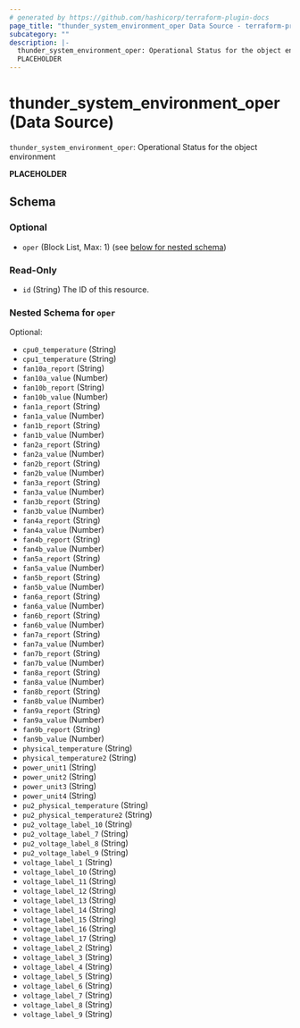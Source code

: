 ```yaml
---
# generated by https://github.com/hashicorp/terraform-plugin-docs
page_title: "thunder_system_environment_oper Data Source - terraform-provider-thunder"
subcategory: ""
description: |-
  thunder_system_environment_oper: Operational Status for the object environment
  PLACEHOLDER
---
```


# thunder_system_environment_oper (Data Source)

`thunder_system_environment_oper`: Operational Status for the object environment

__PLACEHOLDER__



<!-- schema generated by tfplugindocs -->
## Schema

### Optional

- `oper` (Block List, Max: 1) (see [below for nested schema](#nestedblock--oper))

### Read-Only

- `id` (String) The ID of this resource.

<a id="nestedblock--oper"></a>
### Nested Schema for `oper`

Optional:

- `cpu0_temperature` (String)
- `cpu1_temperature` (String)
- `fan10a_report` (String)
- `fan10a_value` (Number)
- `fan10b_report` (String)
- `fan10b_value` (Number)
- `fan1a_report` (String)
- `fan1a_value` (Number)
- `fan1b_report` (String)
- `fan1b_value` (Number)
- `fan2a_report` (String)
- `fan2a_value` (Number)
- `fan2b_report` (String)
- `fan2b_value` (Number)
- `fan3a_report` (String)
- `fan3a_value` (Number)
- `fan3b_report` (String)
- `fan3b_value` (Number)
- `fan4a_report` (String)
- `fan4a_value` (Number)
- `fan4b_report` (String)
- `fan4b_value` (Number)
- `fan5a_report` (String)
- `fan5a_value` (Number)
- `fan5b_report` (String)
- `fan5b_value` (Number)
- `fan6a_report` (String)
- `fan6a_value` (Number)
- `fan6b_report` (String)
- `fan6b_value` (Number)
- `fan7a_report` (String)
- `fan7a_value` (Number)
- `fan7b_report` (String)
- `fan7b_value` (Number)
- `fan8a_report` (String)
- `fan8a_value` (Number)
- `fan8b_report` (String)
- `fan8b_value` (Number)
- `fan9a_report` (String)
- `fan9a_value` (Number)
- `fan9b_report` (String)
- `fan9b_value` (Number)
- `physical_temperature` (String)
- `physical_temperature2` (String)
- `power_unit1` (String)
- `power_unit2` (String)
- `power_unit3` (String)
- `power_unit4` (String)
- `pu2_physical_temperature` (String)
- `pu2_physical_temperature2` (String)
- `pu2_voltage_label_10` (String)
- `pu2_voltage_label_7` (String)
- `pu2_voltage_label_8` (String)
- `pu2_voltage_label_9` (String)
- `voltage_label_1` (String)
- `voltage_label_10` (String)
- `voltage_label_11` (String)
- `voltage_label_12` (String)
- `voltage_label_13` (String)
- `voltage_label_14` (String)
- `voltage_label_15` (String)
- `voltage_label_16` (String)
- `voltage_label_17` (String)
- `voltage_label_2` (String)
- `voltage_label_3` (String)
- `voltage_label_4` (String)
- `voltage_label_5` (String)
- `voltage_label_6` (String)
- `voltage_label_7` (String)
- `voltage_label_8` (String)
- `voltage_label_9` (String)


